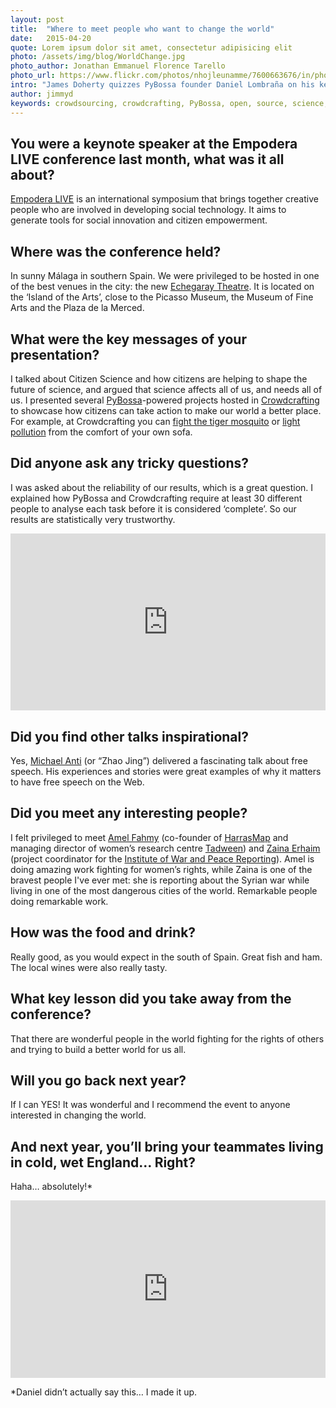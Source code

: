 ```yaml
---
layout: post
title:  "Where to meet people who want to change the world"
date:   2015-04-20 
quote: Lorem ipsum dolor sit amet, consectetur adipisicing elit
photo: /assets/img/blog/WorldChange.jpg
photo_author: Jonathan Emmanuel Florence Tarello
photo_url: https://www.flickr.com/photos/nhojleunamme/7600663676/in/photolist-czDovs-iySH2Y-8kwp4d-iZV6Fk-kZfagY-nZAnsp-odt49N-tmmLv-dapzN9-cGP7u5-CANY2-aczZiC-7sEhU2-8PCwt2-e2VKcT-fyMj9Y-acjDZu-85iyj3-dkDXmg-794Ag7-7UeCfK-roPXBm-h8aCbc-8cLx6A-9uA1DD-aj9LA7-aJrPqP-79YjBC-akeXCD-4VH3EF-afQ4Cj-xCWig-ap8cN-MJSUG-CANWz-eKh9cW-anvnsm-51xZ45-5RuGqW-2vys1q-6kcfBS-9F9rax-71CWKc-8hGg7M-5N9zEs-6PJCi1-q9kUop-bfm5GM-9XmWhB-cgg5wb
intro: "James Doherty quizzes PyBossa founder Daniel Lombraña on his keynote speech and experiences at Empodera LIVE"
author: jimmyd
keywords: crowdsourcing, crowdcrafting, PyBossa, open, source, science, citizen, opensource, brain, processor, cognitive, image, pattern, recognition 
---
```


## You were a keynote speaker at the Empodera LIVE conference last month, what was it all about?

[Empodera LIVE](http://live.empodera.org/) is an international symposium that brings together creative people who are involved in developing social technology. It aims to generate tools for social innovation and citizen empowerment.

## Where was the conference held?

In sunny Málaga in southern Spain. We were privileged to be hosted in one of the best venues in the city: the new [Echegaray Theatre](http://www.teatroechegaray.com/). It is located on the ‘Island of the Arts’, close to the Picasso Museum, the Museum of Fine Arts and the Plaza de la Merced.

## What were the key messages of your presentation?

I talked about Citizen Science and how citizens are helping to shape the future of science, and argued that science affects all of us, and needs all of us. I presented several [PyBossa](http://pybossa.com/)-powered projects hosted in [Crowdcrafting](http://crowdcrafting.org/) to showcase how citizens can take action to make our world a better place. For example, at Crowdcrafting you can [fight the tiger mosquito](http://crowdcrafting.org/project/Tigafotos/) or [light pollution](http://crowdcrafting.org/project/LostAtNight/) from the comfort of your own sofa.

## Did anyone ask any tricky questions?

I was asked about the reliability of our results, which is a great question. I explained how PyBossa and Crowdcrafting require at least 30 different people to analyse each task before it is considered ‘complete’. So our results are statistically very trustworthy.

<style>.embed-container { position: relative; padding-bottom: 56.25%; height: 0; overflow: hidden; max-width: 100%; } .embed-container iframe, .embed-container object, .embed-container embed { position: absolute; top: 0; left: 0; width: 100%; height: 100%; }</style><div class='embed-container'><iframe src='http://www.youtube.com/embed/8Jbjik3gkdY' frameborder='0' allowfullscreen></iframe></div>

## Did you find other talks inspirational?

Yes, [Michael Anti](http://en.wikipedia.org/wiki/Michael_Anti_%28journalist%29) (or “Zhao Jing”) delivered a fascinating talk about free speech. His experiences and stories were great examples of why it matters to have free speech on the Web.

## Did you meet any interesting people?

I felt privileged to meet [Amel Fahmy](http://tedxtalks.ted.com/video/Sexual-harassment-hammering-dow) (co-founder of [HarrasMap](http://harassmap.org/en/) and managing director of women’s research centre [Tadween](http://tadweenpublishing.com/blogs/news/7950543-the-fight-against-sexual-harassment-on-arab-campuses)) and [Zaina Erhaim](http://www.theguardian.com/profile/zaina-erhaim) (project coordinator for the [Institute of War and Peace Reporting](https://iwpr.net/)). Amel is doing amazing work fighting for women’s rights, while Zaina is one of the bravest people I've ever met: she is reporting about the Syrian war while living in one of the most dangerous cities of the world. Remarkable people doing remarkable work.

## How was the food and drink?

Really good, as you would expect in the south of Spain. Great fish and ham. The local wines were also really tasty.

## What key lesson did you take away from the conference?

That there are wonderful people in the world fighting for the rights of others and trying to build a better world for us all.

## Will you go back next year?

If I can YES! It was wonderful and I recommend the event to anyone interested in changing the world.

## And next year, you’ll bring your teammates living in cold, wet England… Right?

Haha… absolutely!*

<style>.embed-container { position: relative; padding-bottom: 56.25%; height: 0; overflow: hidden; max-width: 100%; } .embed-container iframe, .embed-container object, .embed-container embed { position: absolute; top: 0; left: 0; width: 100%; height: 100%; }</style><div class='embed-container'><iframe src='http://www.youtube.com/embed/k-Eciyahdeo' frameborder='0' allowfullscreen></iframe></div>

*Daniel didn’t actually say this… I made it up.

